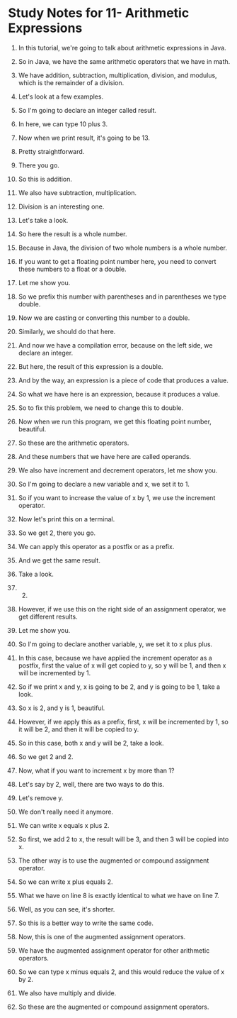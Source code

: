 # Study Notes for 11- Arithmetic Expressions

1. In this tutorial, we're going to talk about arithmetic expressions in Java.

2. So in Java, we have the same arithmetic operators that we have in math.

3. We have addition, subtraction, multiplication, division, and modulus, which is the remainder of a division.

4. Let's look at a few examples.

5. So I'm going to declare an integer called result.

6. In here, we can type 10 plus 3.

7. Now when we print result, it's going to be 13.

8. Pretty straightforward.

9. There you go.

10. So this is addition.

11. We also have subtraction, multiplication.

12. Division is an interesting one.

13. Let's take a look.

14. So here the result is a whole number.

15. Because in Java, the division of two whole numbers is a whole number.

16. If you want to get a floating point number here, you need to convert these numbers to a float or a double.

17. Let me show you.

18. So we prefix this number with parentheses and in parentheses we type double.

19. Now we are casting or converting this number to a double.

20. Similarly, we should do that here.

21. And now we have a compilation error, because on the left side, we declare an integer.

22. But here, the result of this expression is a double.

23. And by the way, an expression is a piece of code that produces a value.

24. So what we have here is an expression, because it produces a value.

25. So to fix this problem, we need to change this to double.

26. Now when we run this program, we get this floating point number, beautiful.

27. So these are the arithmetic operators.

28. And these numbers that we have here are called operands.

29. We also have increment and decrement operators, let me show you.

30. So I'm going to declare a new variable and x, we set it to 1.

31. So if you want to increase the value of x by 1, we use the increment operator.

32. Now let's print this on a terminal.

33. So we get 2, there you go.

34. We can apply this operator as a postfix or as a prefix.

35. And we get the same result.

36. Take a look.

37. 2.

38. However, if we use this on the right side of an assignment operator, we get different results.

39. Let me show you.

40. So I'm going to declare another variable, y, we set it to x plus plus.

41. In this case, because we have applied the increment operator as a postfix, first the value of x will get copied to y, so y will be 1, and then x will be incremented by 1.

42. So if we print x and y, x is going to be 2, and y is going to be 1, take a look.

43. So x is 2, and y is 1, beautiful.

44. However, if we apply this as a prefix, first, x will be incremented by 1, so it will be 2, and then it will be copied to y.

45. So in this case, both x and y will be 2, take a look.

46. So we get 2 and 2.

47. Now, what if you want to increment x by more than 1?

48. Let's say by 2, well, there are two ways to do this.

49. Let's remove y.

50. We don't really need it anymore.

51. We can write x equals x plus 2.

52. So first, we add 2 to x, the result will be 3, and then 3 will be copied into x.

53. The other way is to use the augmented or compound assignment operator.

54. So we can write x plus equals 2.

55. What we have on line 8 is exactly identical to what we have on line 7.

56. Well, as you can see, it's shorter.

57. So this is a better way to write the same code.

58. Now, this is one of the augmented assignment operators.

59. We have the augmented assignment operator for other arithmetic operators.

60. So we can type x minus equals 2, and this would reduce the value of x by 2.

61. We also have multiply and divide.

62. So these are the augmented or compound assignment operators.
